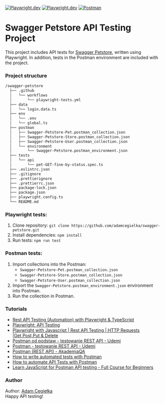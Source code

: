 [![Playwright.dev](https://img.shields.io/badge/Documentation-Playwright-45ba4b.svg?logo=playwright)](https://playwright.dev/docs/intro)
[![Playwright.dev](https://img.shields.io/badge/API%20reference-Playwright-D0422C.svg)](https://playwright.dev/docs/api/class-playwright)
[![Postman](https://img.shields.io/badge/Learning%20Center-Postman-f26635.svg?logo=postman)](https://learning.postman.com/)
<br>

# Swagger Petstore API Testing Project

This project includes API tests for [Swagger Petstore](https://petstore.swagger.io/), written using Playwright. In addition, tests in the Postman environment are included with the project.

### Project structure

```bash
/swagger-petstore
  ├── .github
  │   └── workflows
  │       └── playwright-tests.yml
  ├── data
  │   └── login.data.ts
  ├── env
  │   └── .env
  │   └── global.ts
  ├── postman
  │   ├── Swagger-Petstore-Pet.postman_collection.json
  │   ├── Swagger-Petstore-Store.postman_collection.json
  │   ├── Swagger-Petstore-User.postman_collection.json
  │   └── environment
  │       └── Swagger-Petstore.postman_environment.json
  ├── tests
  │   └── api
  │       └── pet-GET-fine-by-status.spec.ts
  ├── .eslintrc.json
  ├── .gitignore
  ├── .prettierignore
  ├── .prettierrc.json
  ├── package-lock.json
  ├── package.json
  ├── playwright.config.ts
  └── README.md
```

### Playwright tests:

1. Clone repository: `git clone https://github.com/adamcegielka/swagger-petstore.git`
2. Install dependencies: `npm install`
3. Run tests: `npm run test`

### Postman tests:

1. Import collections into the Postman:
    - `Swagger-Petstore-Pet.postman_collection.json`
    - `Swagger-Petstore-Store.postman_collection.json`
    - `Swagger-Petstore-User.postman_collection.json`
2. Import the `Swagger-Petstore.postman_environment.json` environment into Postman.
3. Run the collection in Postman.

### Tutorials

- [Rest API Testing (Automation) with Playwright & TypeScript](https://www.udemy.com/course/rest-api-testing-automation-with-playwright-typescript)
- [Playwright: API Testing](https://www.youtube.com/watch?v=dFLEHJq9iCE)
- [Playwright with Javascript | Rest API Testing | HTTP Requests |Get,Post,Put & Delete](https://www.youtube.com/watch?v=I7qNaLmq6Cg)
- [Postman od podstaw - testowanie REST API - Udemi](https://www.udemy.com/course/postman-od-podstaw-testowanie-rest-api/)
- [Postman - testowanie REST API - Udemi](https://www.udemy.com/course/kurs-postman/)
- [Postman (REST API) - AkademiaQA](https://www.youtube.com/watch?v=Dc4RLZHzP1k&list=PLgfR8BjWJLg8c0d9B7LJoE1-gyKNTM-s1)
- [How to write automated tests with Postman](https://www.youtube.com/watch?v=z0MimkXIvE8&list=RDCMUCTBGXCJHORQjivtgtMsmkAQ&start_radio=1&rv=z0MimkXIvE8&t=853)
- [How to automate API Tests with Postman](https://www.youtube.com/watch?v=o5e7hHeJ17c&list=RDCMUCmWxXicbngdZAk0X2j8ZU9Q&start_radio=1)
- [Learn JavaScript for Postman API testing - Full Course for Beginners](https://www.youtube.com/watch?v=juuhb3W8xT4&list=RDCMUCUUl_HXJjU--iYjUkIgEcTw&start_radio=1&rv=juuhb3W8xT4&t=768)

### Author

Author: [Adam Cegiełka](https://github.com/adamcegielka)  
Happy API testing!